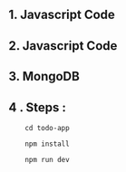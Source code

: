 ## 1. Javascript Code

## 2. Javascript Code

## 3. MongoDB 

## 4 . Steps : 

        cd todo-app

        npm install 

        npm run dev
